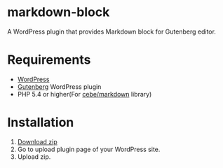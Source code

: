 # markdown-block

A WordPress plugin that provides Markdown block for Gutenberg editor.

# Requirements

- [WordPress](https://wordpress.org/)
- [Gutenberg](https://wordpress.org/plugins/gutenberg/) WordPress plugin
- PHP 5.4 or higher(For [cebe/markdown](https://github.com/cebe/markdown) library)

# Installation

1. [Download zip](https://github.com/ryo-utsunomiya/markdown-block/archive/master.zip)
2. Go to upload plugin page of your WordPress site.
3. Upload zip.

